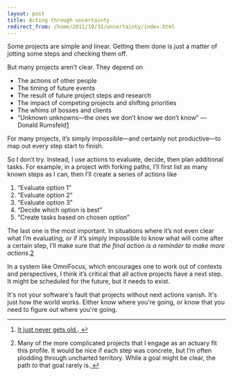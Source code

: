 ```yaml
---
layout: post
title: Acting through uncertainty
redirect_from: /home/2011/10/31/uncertainty/index.html
---
```

<p>Some projects are simple and linear. Getting them done is just a matter of jotting some steps and checking them off.</p>
<p>But many projects aren’t clear. They depend on</p>
<ul>
<li>The actions of other people</li>
<li>The timing of future events</li>
<li>The result of future project steps and research</li>
<li>The impact of competing projects and shifting priorities</li>
<li>The whims of bosses and clients</li>
<li>“Unknown unknowns—the ones we don’t know we don’t know” —Donald Rumsfeld<a id="fnref:f0" class="footnote" title="see footnote" href="#fn:f0">1</a></li>
</ul>
<p>For many projects, it’s simply impossible—and certainly not productive—to map out every step start to finish.</p>
<p>So I don’t try. Instead, I use actions to evaluate, decide, then plan additional tasks. For example, in a project with forking paths, I’ll first list as many known steps as I can, then I’ll create a series of actions like</p>
<ol>
<li>“Evaluate option 1”</li>
<li>“Evaluate option 2”</li>
<li>“Evaluate option 3”</li>
<li>“Decide which option is best”</li>
<li>“Create tasks based on chosen option”</li>
</ol>
<p>The last one is the most important. In situations where it’s not even clear what I’m evaluating, or if it’s simply impossible to know what will come after a certain step, I’ll make sure that <em>the final action is a reminder to make more actions</em>.<a id="fnref:f1" class="footnote" title="see footnote" href="#fn:f1">2</a></p>
<p>In a system like OmniFocus, which encourages one to work out of contexts and perspectives, I think it’s critical that all active projects have a next step. It might be scheduled for the future, but it needs to exist.</p>
<p>It's not your software's fault that projects without next actions vanish. It's just how the world works. Either know where you're going, or know that you need to figure out where you're going.</p>
<div class="footnotes">
<hr />
<ol>
<li id="fn:f0">
<p><a href="http://www.youtube.com/watch?v=GiPe1OiKQuk">It just never gets old.</a>.<a class="reversefootnote" title="return to article" href="#fnref:f0"> ↩</a></p>
</li>
<li id="fn:f1">
<p>Many of the more complicated projects that I engage as an actuary fit this profile. It would be nice if each step was concrete, but I’m often plodding through uncharted territory. While a goal might be clear, the path <em>to</em> that goal rarely is.<a class="reversefootnote" title="return to article" href="#fnref:f1"> ↩</a></p>
</li>
</ol>
</div>

